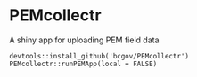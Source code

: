 # PEMcollectr
A shiny app for uploading PEM field data

```
devtools::install_github('bcgov/PEMcollectr')
PEMcollectr::runPEMApp(local = FALSE)
```
